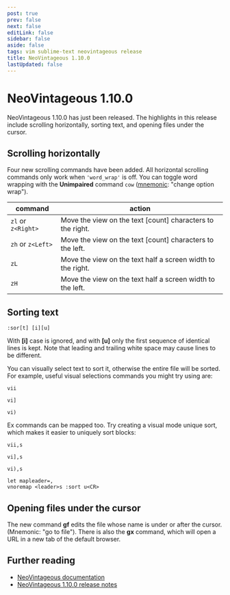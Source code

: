 ```yaml
---
post: true
prev: false
next: false
editLink: false
sidebar: false
aside: false
tags: vim sublime-text neovintageous release
title: NeoVintageous 1.10.0
lastUpdated: false
---
```


# NeoVintageous 1.10.0

NeoVintageous 1.10.0 has just been released. The highlights in this release include scrolling horizontally, sorting text, and opening files under the cursor.

## Scrolling horizontally

Four new scrolling commands have been added. All horizontal scrolling commands only work when `'word_wrap'` is off. You can toggle word wrapping with the **Unimpaired** command `cow` ([mnemonic](https://www.brainpickings.org/2011/03/03/joshua-foer-moonwalking-with-einstein/): "change option wrap").

command | action
------- | --------
`zl` or `z<Right>` | Move the view on the text \[count\] characters to the right.
`zh` or `z<Left>` | Move the view on the text \[count\] characters to the left.
`zL` | Move the view on the text half a screen width to the right.
`zH` | Move the view on the text half a screen width to the left.

## Sorting text

```vim
:sor[t] [i][u]
```

With **\[i\]** case is ignored, and with **\[u\]** only the first sequence of identical lines is kept. Note that leading and trailing white space may cause lines to be different.

You can visually select text to sort it, otherwise the entire file will be sorted. For example, useful visual selections commands you might try using are:

```vim
vii
```

```vim
vi]
```

```vim
vi)
```

Ex commands can be mapped too. Try creating a visual mode unique sort, which makes it easier to uniquely sort blocks:

```vim
vii,s
```

```vim
vi],s
```

```vim
vi),s
```

```vim
let mapleader=,
vnoremap <leader>s :sort u<CR>
```

## Opening files under the cursor

The new command **gf** edits the file whose name is under or after the cursor. (Mnemonic: "go to file"). There is also the **gx** command, which will open a URL in a new tab of the default browser.

## Further reading

* [NeoVintageous documentation](https://neovintageous.github.io/)
* [NeoVintageous 1.10.0 release notes](https://github.com/NeoVintageous/NeoVintageous/releases/tag/1.10.0)
